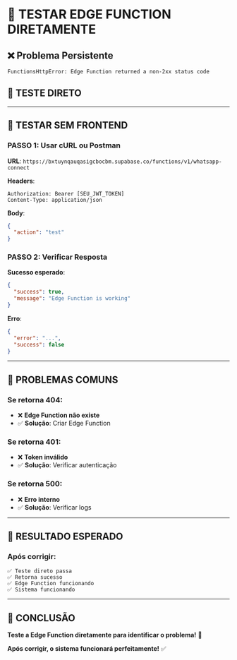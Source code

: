 # 🧪 TESTAR EDGE FUNCTION DIRETAMENTE

## ❌ Problema Persistente
```
FunctionsHttpError: Edge Function returned a non-2xx status code
```

## 🧪 TESTE DIRETO

---

## 🚀 TESTAR SEM FRONTEND

### **PASSO 1: Usar cURL ou Postman**
**URL**: `https://bxtuynqauqasigcbocbm.supabase.co/functions/v1/whatsapp-connect`

**Headers**:
```
Authorization: Bearer [SEU_JWT_TOKEN]
Content-Type: application/json
```

**Body**:
```json
{
  "action": "test"
}
```

### **PASSO 2: Verificar Resposta**
**Sucesso esperado**:
```json
{
  "success": true,
  "message": "Edge Function is working"
}
```

**Erro**:
```json
{
  "error": "...",
  "success": false
}
```

---

## 🔧 PROBLEMAS COMUNS

### **Se retorna 404:**
- ❌ **Edge Function não existe**
- ✅ **Solução**: Criar Edge Function

### **Se retorna 401:**
- ❌ **Token inválido**
- ✅ **Solução**: Verificar autenticação

### **Se retorna 500:**
- ❌ **Erro interno**
- ✅ **Solução**: Verificar logs

---

## 🎯 RESULTADO ESPERADO

### **Após corrigir:**
```
✅ Teste direto passa
✅ Retorna sucesso
✅ Edge Function funcionando
✅ Sistema funcionando
```

---

## 🎉 CONCLUSÃO

**Teste a Edge Function diretamente para identificar o problema!** 🧪

**Após corrigir, o sistema funcionará perfeitamente!** ✅





